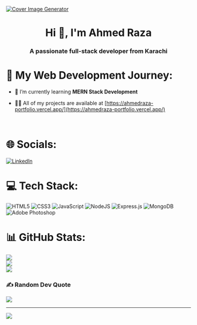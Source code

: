 [![Cover Image Generator](https://github.com/PJijin/Cover-Image-Generator/blob/master/preview.png?raw=true 'Cover Image Generator')]()

<h1 align="center">Hi 👋, I'm Ahmed Raza</h1>
<h3 align="center">A passionate full-stack developer from Karachi</h3>

# 🚀 My Web Development Journey:

- 🌱 I’m currently learning **MERN Stack Development**

- 👨‍💻 All of my projects are available at [https://ahmedraza-portfolio.vercel.app/](https://ahmedraza-portfolio.vercel.app/)

<br />

# 🌐 Socials:
[![LinkedIn](https://img.shields.io/badge/LinkedIn-%230077B5.svg?logo=linkedin&logoColor=white)](https://linkedin.com/in/ahmed-raza-x10122006y) 

# 💻 Tech Stack:
![HTML5](https://img.shields.io/badge/html5-%23E34F26.svg?style=for-the-badge&logo=html5&logoColor=white) ![CSS3](https://img.shields.io/badge/css3-%231572B6.svg?style=for-the-badge&logo=css3&logoColor=white) ![JavaScript](https://img.shields.io/badge/javascript-%23323330.svg?style=for-the-badge&logo=javascript&logoColor=%23F7DF1E) ![NodeJS](https://img.shields.io/badge/node.js-6DA55F?style=for-the-badge&logo=node.js&logoColor=white) ![Express.js](https://img.shields.io/badge/express.js-%23404d59.svg?style=for-the-badge&logo=express&logoColor=%2361DAFB) ![MongoDB](https://img.shields.io/badge/MongoDB-%234ea94b.svg?style=for-the-badge&logo=mongodb&logoColor=white) ![Adobe Photoshop](https://img.shields.io/badge/adobe%20photoshop-%2331A8FF.svg?style=for-the-badge&logo=adobe%20photoshop&logoColor=white)
# 📊 GitHub Stats:
![](https://github-readme-stats.vercel.app/api?username=ahmedraza-pro&theme=dark&hide_border=false&include_all_commits=false&count_private=false)<br/>
![](https://github-readme-streak-stats.herokuapp.com/?user=ahmedraza-pro&theme=dark&hide_border=false)<br/>
![](https://github-readme-stats.vercel.app/api/top-langs/?username=ahmedraza-pro&theme=dark&hide_border=false&include_all_commits=false&count_private=false&layout=compact)

### ✍️ Random Dev Quote
![](https://quotes-github-readme.vercel.app/api?type=horizontal&theme=tokyonight)

---
[![](https://visitcount.itsvg.in/api?id=ahmedraza-pro&icon=0&color=0)](https://visitcount.itsvg.in)

<!-- Proudly created with GPRM ( https://gprm.itsvg.in ) -->
